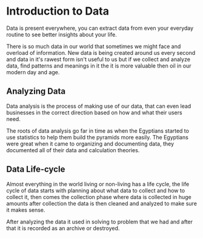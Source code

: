 # Introduction to Data
Data is present everywhere, you can extract data from even your everyday routine to see better insights about your life.

There is so much data in our world that sometimes we might face and overload of information. New data is being created around us every second and data in it's rawest form isn't useful to us but if we collect and analyze data, find patterns and meanings in it the  it is more valuable then oil in our modern day and age.

## Analyzing Data
Data analysis is the process of making use of our data, that can even lead businesses in the correct direction based on how and what their users need.

The roots of data analysis go far in time as when the Egyptians started to use statistics to help them build the pyramids more  easily. The Egyptians were great when it came to organizing and documenting data, they documented all of their data and calculation theories.

## Data Life-cycle
Almost everything in the world living or non-living has a life cycle, the life cycle of data starts with planning about what data to collect and how to collect it, then comes the collection phase where data is collected in huge amounts after collection the data is then cleaned and analyzed to make sure it makes sense. 

After analyzing the data it used in solving to problem that we had and after that it is recorded as an archive or destroyed.
